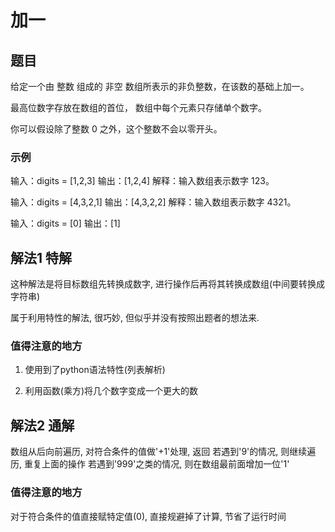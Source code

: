 
# 加一

## 题目

给定一个由 整数 组成的 非空 数组所表示的非负整数，在该数的基础上加一。

最高位数字存放在数组的首位， 数组中每个元素只存储单个数字。

你可以假设除了整数 0 之外，这个整数不会以零开头。



### 示例

输入：digits = [1,2,3]
输出：[1,2,4]
解释：输入数组表示数字 123。

输入：digits = [4,3,2,1]
输出：[4,3,2,2]
解释：输入数组表示数字 4321。

输入：digits = [0]
输出：[1]



## 解法1 特解

这种解法是将目标数组先转换成数字, 进行操作后再将其转换成数组(中间要转换成字符串)

属于利用特性的解法, 很巧妙, 但似乎并没有按照出题者的想法来.



### 值得注意的地方

1. 使用到了python语法特性(列表解析)

2. 利用函数(乘方)将几个数字变成一个更大的数

   

## 解法2 通解

数组从后向前遍历, 对符合条件的值做'+1'处理, 返回
    若遇到'9'的情况, 则继续遍历, 重复上面的操作
    若遇到'999'之类的情况, 则在数组最前面增加一位'1'



### 值得注意的地方

对于符合条件的值直接赋特定值(0), 直接规避掉了计算, 节省了运行时间

